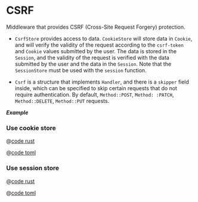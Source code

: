 # CSRF

Middleware that provides CSRF (Cross-Site Request Forgery) protection.

* `CsrfStore` provides access to data. `CookieStore` will store data in `Cookie`, and will verify the validity of the request according to the `csrf-token` and `Cookie` values submitted by the user. The data is stored in the `Session`, and the validity of the request is verified with the data submitted by the user and the data in the `Session`. Note that the `SessionStore` must be used with the `session` function.

* `Csrf` is a structure that implements `Handler`, and there is a `skipper` field inside, which can be specified to skip certain requests that do not require authentication. By default, `Method::POST`, `Method: :PATCH`, `Method::DELETE`, `Method::PUT` requests.

_**Example**_ 

### Use cookie store

<CodeGroup>
  <CodeGroupItem title="main.rs" active>

@[code rust](../../../codes/csrf-cookie-store/src/main.rs)

  </CodeGroupItem>
  <CodeGroupItem title="Cargo.toml">

@[code toml](../../../codes/csrf-cookie-store/Cargo.toml)

  </CodeGroupItem>
</CodeGroup>


### Use session store

<CodeGroup>
  <CodeGroupItem title="main.rs" active>

@[code rust](../../../codes/csrf-session-store/src/main.rs)

  </CodeGroupItem>
  <CodeGroupItem title="Cargo.toml">

@[code toml](../../../codes/csrf-session-store/Cargo.toml)

  </CodeGroupItem>
</CodeGroup>